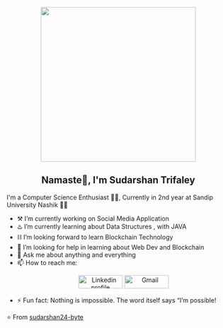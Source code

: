 <p align="Center" ><img src="https://camo.githubusercontent.com/3b7c592ede97b6138ffd4b1cc1541c2f3b11fd39/687474703a2f2f33312e6d656469612e74756d626c722e636f6d2f31376665613932306666333665663466356238373764353231366137616164392f74756d626c725f6d6f39786a65387a5a34317163626975666f315f313238302e676966" height="350px" width ="350px"></p>

<h2 align='Center'>Namaste🙏, I'm Sudarshan Trifaley</h2>

I'm a Computer Science Enthusiast  👨‍💻, Currently in 2nd year  at Sandip University Nashik 👨‍🎓

- ⚒️ I’m currently working on Social Media Application  
- ♨️ I’m currently learning about Data Structures , with JAVA 
- ⛓️ I’m looking forward to learn Blockchain Technology
- 🤔 I’m looking for help in learning about Web Dev and Blockchain 
- 💬 Ask me about anything and everything 
- 📫 How to reach me: <p align='Center'> <a href="https://www.linkedin.com/in/sudarshan-trifaley/"><img alt="Linkedin profile" title="Linkedin" src="https://raw.githubusercontent.com/Thomas-George-T/Thomas-George-T/master/assets/linkedin.svg" width="100" height="30" /></a>
<a href="mailto:trifaleysudarshan@gmail.com"><img alt="Gmail" src="https://raw.githubusercontent.com/Thomas-George-T/Thomas-George-T/master/assets/google-gmail.svg" title="Email" width="100" height="30" /></a></p>
- ⚡ Fun fact: Nothing is impossible. The word itself says “I’m possible! 


⭐️ From [sudarshan24-byte](https://github.com/sudarshan24-byte)
